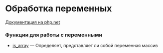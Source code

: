 # Обработка переменных

[Документация на php.net](https://www.php.net/manual/ru/book.var.php)

### Функции для работы с переменными

-   [is_array](./variables/is_array.md) — Определяет, представляет ли собой переменная массив
